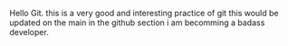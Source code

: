 Hello Git.
this is a very good and interesting practice of git 
this would be updated on the main in the github section
i am becomming a badass developer.
